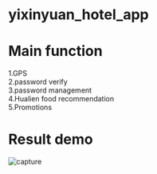 # yixinyuan_hotel_app
# Main function
1.GPS 
<br />2.password verify
<br />3.password management
<br />4.Hualien food recommendation
<br />5.Promotions

# Result demo
![capture](https://user-images.githubusercontent.com/22950881/43255143-980a7922-90fb-11e8-9518-88c4def9fa19.PNG)

